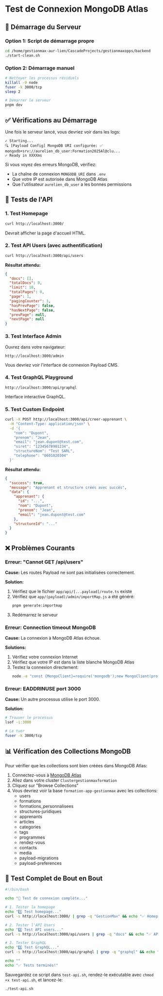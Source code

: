# Test de Connexion MongoDB Atlas

## 🚀 Démarrage du Serveur

### Option 1: Script de démarrage propre

```bash
cd /home/gestionmax-aur-lien/CascadeProjects/gestionmaxopps/backend
./start-clean.sh
```

### Option 2: Démarrage manuel

```bash
# Nettoyer les processus résiduels
killall -9 node
fuser -k 3000/tcp
sleep 2

# Démarrer le serveur
pnpm dev
```

## ✅ Vérifications au Démarrage

Une fois le serveur lancé, vous devriez voir dans les logs:

```
✓ Starting...
🔍 [Payload Config] MongoDB URI configurée: ✅ mongodb+srv://aurelien_db_user:Formation2025Al@clu...
✓ Ready in XXXXms
```

Si vous voyez des erreurs MongoDB, vérifiez:
- La chaîne de connexion `MONGODB_URI` dans `.env`
- Que votre IP est autorisée dans MongoDB Atlas
- Que l'utilisateur `aurelien_db_user` a les bonnes permissions

## 🧪 Tests de l'API

### 1. Test Homepage
```bash
curl http://localhost:3000/
```
Devrait afficher la page d'accueil HTML.

### 2. Test API Users (avec authentification)
```bash
curl http://localhost:3000/api/users
```
**Résultat attendu:**
```json
{
  "docs": [],
  "totalDocs": 0,
  "limit": 10,
  "totalPages": 0,
  "page": 1,
  "pagingCounter": 1,
  "hasPrevPage": false,
  "hasNextPage": false,
  "prevPage": null,
  "nextPage": null
}
```

### 3. Test Interface Admin
Ouvrez dans votre navigateur:
```
http://localhost:3000/admin
```
Vous devriez voir l'interface de connexion Payload CMS.

### 4. Test GraphQL Playground
```
http://localhost:3000/api/graphql
```
Interface interactive GraphQL.

### 5. Test Custom Endpoint
```bash
curl -X POST http://localhost:3000/api/creer-apprenant \
  -H "Content-Type: application/json" \
  -d '{
    "nom": "Dupont",
    "prenom": "Jean",
    "email": "jean.dupont@test.com",
    "siret": "12345678901234",
    "structureNom": "Test SARL",
    "telephone": "0601020304"
  }'
```

**Résultat attendu:**
```json
{
  "success": true,
  "message": "Apprenant et structure créés avec succès",
  "data": {
    "apprenant": {
      "id": "...",
      "nom": "Dupont",
      "prenom": "Jean",
      "email": "jean.dupont@test.com"
    },
    "structureId": "..."
  }
}
```

## ❌ Problèmes Courants

### Erreur: "Cannot GET /api/users"

**Cause:** Les routes Payload ne sont pas initialisées correctement.

**Solution:**
1. Vérifiez que le fichier `app/api/[...payload]/route.ts` existe
2. Vérifiez que `app/(payload)/admin/importMap.js` a été généré:
   ```bash
   pnpm generate:importmap
   ```
3. Redémarrez le serveur

### Erreur: Connection timeout MongoDB

**Cause:** La connexion à MongoDB Atlas échoue.

**Solutions:**
1. Vérifiez votre connexion Internet
2. Vérifiez que votre IP est dans la liste blanche MongoDB Atlas
3. Testez la connexion directement:
   ```bash
   node -e "const {MongoClient}=require('mongodb');new MongoClient(process.env.MONGODB_URI).connect().then(()=>console.log('✅ Connected')).catch(e=>console.log('❌',e.message))"
   ```

### Erreur: EADDRINUSE port 3000

**Cause:** Un autre processus utilise le port 3000.

**Solution:**
```bash
# Trouver le processus
lsof -i:3000

# Le tuer
fuser -k 3000/tcp
```

## 📊 Vérification des Collections MongoDB

Pour vérifier que les collections sont bien créées dans MongoDB Atlas:

1. Connectez-vous à [MongoDB Atlas](https://cloud.mongodb.com)
2. Allez dans votre cluster `Clustergestionmaxformation`
3. Cliquez sur "Browse Collections"
4. Vous devriez voir la base `formation-app-gestionmax` avec les collections:
   - users
   - formations
   - formations_personnalisees
   - structures-juridiques
   - apprenants
   - articles
   - categories
   - tags
   - programmes
   - rendez-vous
   - contacts
   - media
   - payload-migrations
   - payload-preferences

## 🎯 Test Complet de Bout en Bout

```bash
#!/bin/bash

echo "🧪 Test de connexion complète..."

# 1. Tester la homepage
echo "1️⃣ Test homepage..."
curl -s http://localhost:3000/ | grep -q "GestionMax" && echo "✅ Homepage OK" || echo "❌ Homepage FAIL"

# 2. Tester l'API Users
echo "2️⃣ Test API users..."
curl -s http://localhost:3000/api/users | grep -q "docs" && echo "✅ API Users OK" || echo "❌ API Users FAIL"

# 3. Tester GraphQL
echo "3️⃣ Test GraphQL..."
curl -s http://localhost:3000/api/graphql | grep -q "graphql" && echo "✅ GraphQL OK" || echo "❌ GraphQL FAIL"

echo ""
echo "✅ Tests terminés!"
```

Sauvegardez ce script dans `test-api.sh`, rendez-le exécutable avec `chmod +x test-api.sh`, et lancez-le:
```bash
./test-api.sh
```
